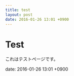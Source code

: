```yaml
---
title: test
layout: post
date: 2016-01-26 13:01 +0900
---
```

# Test

これはテストページです。

date: 2016-01-26 13:01 +0900
